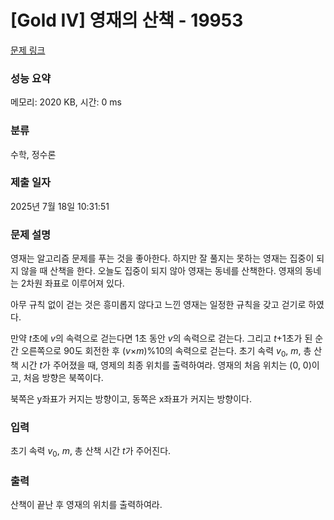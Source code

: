 # [Gold IV] 영재의 산책 - 19953 

[문제 링크](https://www.acmicpc.net/problem/19953) 

### 성능 요약

메모리: 2020 KB, 시간: 0 ms

### 분류

수학, 정수론

### 제출 일자

2025년 7월 18일 10:31:51

### 문제 설명

<p>영재는 알고리즘 문제를 푸는 것을 좋아한다. 하지만 잘 풀지는 못하는 영재는 집중이 되지 않을 때 산책을 한다. 오늘도 집중이 되지 않아 영재는 동네를 산책한다. 영재의 동네는 2차원 좌표로 이루어져 있다.</p>

<p><meta charset="utf-8"></p>

<p dir="ltr">아무 규칙 없이 걷는 것은 흥미롭지 않다고 느낀 영재는 일정한 규칙을 갖고 걷기로 하였다.</p>

<p dir="ltr">만약 <em>t</em>초에 <em>v</em>의 속력으로 걷는다면 1초 동안 <i>v</i>의 속력으로 걷는다. 그리고 <em>t</em>+1초가 된 순간 오른쪽으로 90도 회전한 후 (<em>v</em>×<em>m</em>)%10의 속력으로 걷는다. 초기 속력 <em>v</em><sub>0</sub>, <em>m</em>, 총 산책 시간 <em>t</em>가 주어졌을 때, 영제의 최종 위치를 출력하여라. 영재의 처음 위치는 (0, 0)이고, 처음 방향은 북쪽이다.</p>

<p dir="ltr">북쪽은 y좌표가 커지는 방향이고, 동쪽은 x좌표가 커지는 방향이다.</p>

### 입력 

 <p>초기 속력 <em>v</em><sub>0</sub>, <em>m</em>, 총 산책 시간 <em>t</em>가 주어진다.</p>

### 출력 

 <p>산책이 끝난 후 영재의 위치를 출력하여라.</p>

